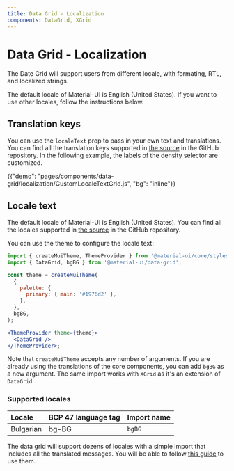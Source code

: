 ```yaml
---
title: Data Grid - Localization
components: DataGrid, XGrid
---
```


# Data Grid - Localization

<p class="description">The Date Grid will support users from different locale, with formating, RTL, and localized strings.</p>

The default locale of Material-UI is English (United States). If you want to use other locales, follow the instructions below.

## Translation keys

You can use the `localeText` prop to pass in your own text and translations.
You can find all the translation keys supported in [the source](https://github.com/mui-org/material-ui-x/blob/HEAD/packages/grid/_modules_/grid/constants/localeTextConstants.ts) in the GitHub repository.
In the following example, the labels of the density selector are customized.

{{"demo": "pages/components/data-grid/localization/CustomLocaleTextGrid.js", "bg": "inline"}}

## Locale text

The default locale of Material-UI is English (United States).
You can find all the locales supported in [the source](https://github.com/mui-org/material-ui-x/blob/HEAD/packages/grid/_modules_/grid/locales) in the GitHub repository.

You can use the theme to configure the locale text:

```jsx
import { createMuiTheme, ThemeProvider } from '@material-ui/core/styles';
import { DataGrid, bgBG } from '@material-ui/data-grid';

const theme = createMuiTheme(
  {
    palette: {
      primary: { main: '#1976d2' },
    },
  },
  bgBG,
);

<ThemeProvider theme={theme}>
  <DataGrid />
</ThemeProvider>;
```

Note that `createMuiTheme` accepts any number of arguments.
If you are already using the translations of the core components, you can add `bgBG` as a new argument.
The same import works with `XGrid` as it's an extension of `DataGrid`.

### Supported locales

| Locale    | BCP 47 language tag | Import name |
| :-------- | :------------------ | :---------- |
| Bulgarian | bg-BG               | `bgBG`      |

The data grid will support dozens of locales with a simple import that includes all the translated messages.
You will be able to follow [this guide](/guides/localization/#locale-text) to use them.
